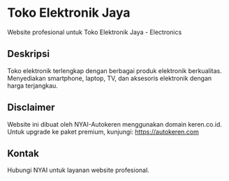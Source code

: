 # Toko Elektronik Jaya

Website profesional untuk Toko Elektronik Jaya - Electronics

## Deskripsi
Toko elektronik terlengkap dengan berbagai produk elektronik berkualitas. Menyediakan smartphone, laptop, TV, dan aksesoris elektronik dengan harga terjangkau.

## Disclaimer
Website ini dibuat oleh NYAI-Autokeren menggunakan domain keren.co.id.
Untuk upgrade ke paket premium, kunjungi: https://autokeren.com

## Kontak
Hubungi NYAI untuk layanan website profesional.
